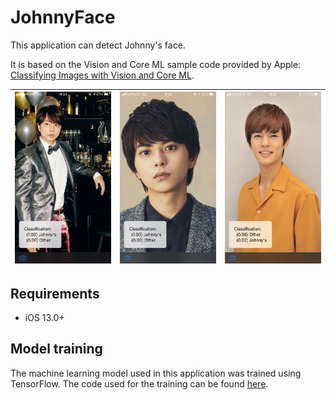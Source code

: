 # JohnnyFace

This application can detect Johnny's face.

It is based on the Vision and Core ML sample code provided by Apple: [Classifying Images with Vision and Core ML](https://developer.apple.com/documentation/vision/classifying_images_with_vision_and_core_ml).

|![](materials/IMG_4856.PNG) | ![](materials/IMG_4858.PNG) | ![](materials/IMG_4860.PNG) |
|:-:|:-:|:-:|

## Requirements
- iOS 13.0+

## Model training

The machine learning model used in this application was trained using TensorFlow. The code used for the training can be found [here](https://github.com/Shakshi3104/isJohnnys).
